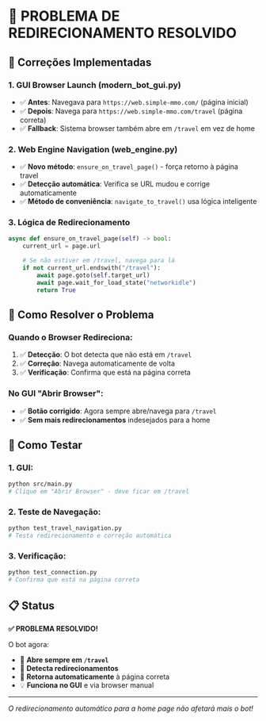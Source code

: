 # 🎯 PROBLEMA DE REDIRECIONAMENTO RESOLVIDO

## 🔧 Correções Implementadas

### 1. **GUI Browser Launch (modern_bot_gui.py)**
- ✅ **Antes**: Navegava para `https://web.simple-mmo.com/` (página inicial)
- ✅ **Depois**: Navega para `https://web.simple-mmo.com/travel` (página correta)
- ✅ **Fallback**: Sistema browser também abre em `/travel` em vez de home

### 2. **Web Engine Navigation (web_engine.py)**
- ✅ **Novo método**: `ensure_on_travel_page()` - força retorno à página travel
- ✅ **Detecção automática**: Verifica se URL mudou e corrige automaticamente
- ✅ **Método de conveniência**: `navigate_to_travel()` usa lógica inteligente

### 3. **Lógica de Redirecionamento**
```python
async def ensure_on_travel_page(self) -> bool:
    current_url = page.url

    # Se não estiver em /travel, navega para lá
    if not current_url.endswith("/travel"):
        await page.goto(self.target_url)
        await page.wait_for_load_state("networkidle")
        return True
```

## 🎯 Como Resolver o Problema

### **Quando o Browser Redireciona:**
1. ✅ **Detecção**: O bot detecta que não está em `/travel`
2. ✅ **Correção**: Navega automaticamente de volta
3. ✅ **Verificação**: Confirma que está na página correta

### **No GUI "Abrir Browser":**
- ✅ **Botão corrigido**: Agora sempre abre/navega para `/travel`
- ✅ **Sem mais redirecionamentos** indesejados para a home

## 🚀 Como Testar

### 1. **GUI**:
```bash
python src/main.py
# Clique em "Abrir Browser" - deve ficar em /travel
```

### 2. **Teste de Navegação**:
```bash
python test_travel_navigation.py
# Testa redirecionamento e correção automática
```

### 3. **Verificação**:
```bash
python test_connection.py
# Confirma que está na página correta
```

## 📋 Status

**✅ PROBLEMA RESOLVIDO!**

O bot agora:
- 🎯 **Abre sempre em `/travel`**
- 🔄 **Detecta redirecionamentos**
- 🧭 **Retorna automaticamente** à página correta
- 💡 **Funciona no GUI** e via browser manual

---
*O redirecionamento automático para a home page não afetará mais o bot!*
